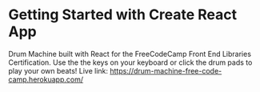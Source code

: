 # Getting Started with Create React App

Drum Machine built with React for the FreeCodeCamp Front End Libraries Certification.
Use the the keys on your keyboard or click the drum pads to play your own beats!
Live link: https://drum-machine-free-code-camp.herokuapp.com/
